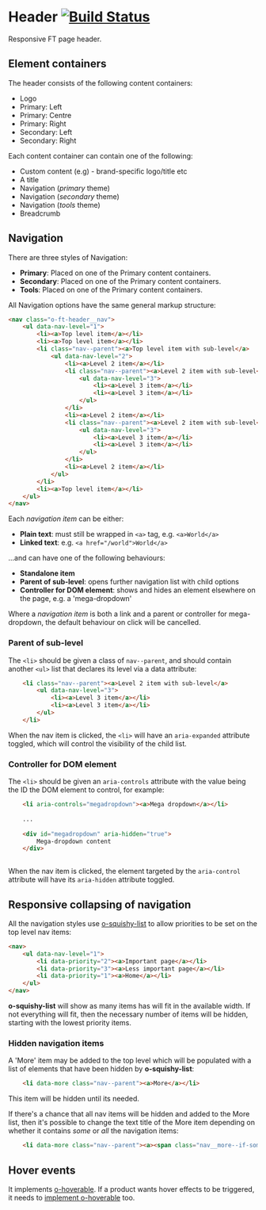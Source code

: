 # Header [![Build Status](https://travis-ci.org/Financial-Times/o-ft-header.png?branch=version2)](https://travis-ci.org/Financial-Times/o-ft-header)

Responsive FT page header.

## Element containers

The header consists of the following content containers:

* Logo
* Primary: Left
* Primary: Centre
* Primary: Right
* Secondary: Left
* Secondary: Right

Each content container can contain one of the following:

* Custom content (e.g) - brand-specific logo/title etc
* A title
* Navigation (_primary_ theme)
* Navigation (_secondary_ theme)
* Navigation (_tools_ theme)
* Breadcrumb

## Navigation

There are three styles of Navigation:

* __Primary__: Placed on one of the Primary content containers.
* __Secondary__: Placed on one of the Primary content containers.
* __Tools__: Placed on one of the Primary content containers.

All Navigation options have the same general markup structure:

```html
<nav class="o-ft-header__nav">
    <ul data-nav-level="1">
        <li><a>Top level item</a></li>
        <li><a>Top level item</a></li>
        <li class="nav--parent"><a>Top level item with sub-level</a>
            <ul data-nav-level="2">
                <li><a>Level 2 item</a></li>
                <li class="nav--parent"><a>Level 2 item with sub-level</a>
                    <ul data-nav-level="3">
                        <li><a>Level 3 item</a></li>
                        <li><a>Level 3 item</a></li>
                    </ul>
                </li>
                <li><a>Level 2 item</a></li>
                <li class="nav--parent"><a>Level 2 item with sub-level</a>
                    <ul data-nav-level="3">
                        <li><a>Level 3 item</a></li>
                        <li><a>Level 3 item</a></li>
                    </ul>
                </li>
                <li><a>Level 2 item</a></li>
            </ul>
        </li>
        <li><a>Top level item</a></li>
    </ul>
</nav>
```

Each _navigation item_ can be either:

* __Plain text__: must still be wrapped in `<a>` tag, e.g. `<a>World</a>`
* __Linked text__: e.g. `<a href="/world">World</a>`

...and can have one of the following behaviours:

* __Standalone item__
* __Parent of sub-level__: opens further navigation list with child options
* __Controller for DOM element__: shows and hides an element elsewhere on the page, e.g. a 'mega-dropdown'

Where a _navigation item_ is both a link and a parent or controller for mega-dropdown, the default behaviour on click will be cancelled.

### Parent of sub-level

The `<li>` should be given a class of `nav--parent`, and should contain another `<ul>` list that declares its level via a data attribute:

```html
    <li class="nav--parent"><a>Level 2 item with sub-level</a>
        <ul data-nav-level="3">
            <li><a>Level 3 item</a></li>
            <li><a>Level 3 item</a></li>
        </ul>
    </li>
```

When the nav item is clicked, the `<li>` will have an `aria-expanded` attribute toggled, which will control the visibility of the child list.

### Controller for DOM element

The `<li>` should be given an `aria-controls` attribute with the value being the ID the DOM element to control, for example:

```html
    <li aria-controls="megadropdown"><a>Mega dropdown</a></li>
    
    ...
    
    <div id="megadropdown" aria-hidden="true">
        Mega-dropdown content
    </div>
    
```

When the nav item is clicked, the element targeted by the `aria-control` attribute will have its `aria-hidden` attribute toggled.

## Responsive collapsing of navigation

All the navigation styles use [o-squishy-list](https://github.com/Financial-Times/o-squishy-list) to allow priorities to be set on the top level nav items:

```html
<nav>
    <ul data-nav-level="1">
        <li data-priority="2"><a>Important page</a></li>
        <li data-priority="3"><a>Less important page</a></li>
        <li data-priority="1"><a>Home</a></li>
    </ul>
</nav>
```

__o-squishy-list__ will show as many items has will fit in the available width. If not everything will fit, then the necessary number of items will be hidden, starting with the lowest priority items.

### Hidden navigation items

A 'More' item may be added to the top level which will be populated with a list of elements that have been hidden by __o-squishy-list__:

```html
    <li data-more class="nav--parent"><a>More</a></li>
```

This item will be hidden until its needed.

If there's a chance that all nav items will be hidden and added to the More list, then it's possible to change the text title of the More item depending on whether it contains _some_ or _all_ the navigation items:

```html
    <li data-more class="nav--parent"><a><span class="nav__more--if-some">More</span><span class="nav__more--if-all">Menu</span></a></li>
```

## Hover events

It implements [o-hoverable](https://github.com/Financial-Times/o-hoverable). If a product wants hover effects to be triggered, it needs to [implement o-hoverable](https://github.com/Financial-Times/o-hoverable#using-in-a-product) too.